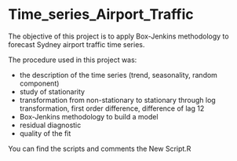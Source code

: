 # Time_series_Airport_Traffic

The objective of this project is to apply Box-Jenkins methodology to forecast Sydney airport traffic time series.

The procedure used in this project was:
- the description of the time series (trend, seasonality, random component)
- study of stationarity
- transformation from non-stationary to stationary through log transformation, first order difference, difference of lag 12
- Box-Jenkins methodology to build a model
- residual diagnostic
- quality of the fit

You can find the scripts and comments the New Script.R
